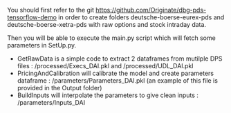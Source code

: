 You should first refer to the git https://github.com/Originate/dbg-pds-tensorflow-demo in order to create folders deutsche-boerse-eurex-pds and deutsche-boerse-xetra-pds with raw options and stock intraday data.

Then you will be able to execute the main.py script which will fetch some parameters in SetUp.py.
- GetRawData is a simple code to extract 2 dataframes from mutilple DPS files : /processed/Execs_DAI.pkl and /processed/UDL_DAI.pkl
- PricingAndCalibration will calibrate the model and create parameters dataframe : /parameters/Parameters_DAI.pkl (an example of this file is provided in the Output folder)
- BuildInputs will interpolate the parameters to give clean inputs : /parameters/Inputs_DAI
